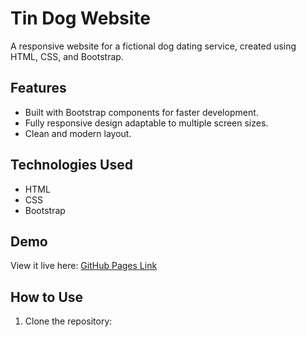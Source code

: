 # Tin Dog Website
A responsive website for a fictional dog dating service, created using HTML, CSS, and Bootstrap.

## Features
- Built with Bootstrap components for faster development.
- Fully responsive design adaptable to multiple screen sizes.
- Clean and modern layout.

## Technologies Used
- HTML
- CSS
- Bootstrap

## Demo
View it live here: [GitHub Pages Link]()

## How to Use
1. Clone the repository: 
